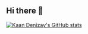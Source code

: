 ## Hi there 👋

[![Kaan Denizay's GitHub stats](https://github-readme-stats.vercel.app/api?username=kaandenizay)](https://github.com/anuraghazra/github-readme-stats)
<!--
**kaandenizay/kaandenizay** is a ✨ _special_ ✨ repository because its `README.md` (this file) appears on your GitHub profile.

Here are some ideas to get you started:

- 🔭 I’m currently working on ...
- 🌱 I’m currently learning ...
- 👯 I’m looking to collaborate on ...
- 🤔 I’m looking for help with ...
- 💬 Ask me about ...
- 📫 How to reach me: ...
- 😄 Pronouns: ...
- ⚡ Fun fact: ...
-->
